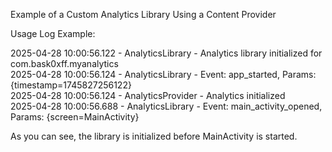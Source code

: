 Example of a Custom Analytics Library Using a Content Provider

Usage Log Example:

  2025-04-28 10:00:56.122 - AnalyticsLibrary -        Analytics library initialized for com.bask0xff.myanalytics  
  2025-04-28 10:00:56.124 - AnalyticsLibrary -        Event: app_started, Params: {timestamp=1745827256122}  
  2025-04-28 10:00:56.124 - AnalyticsProvider -       Analytics initialized  
  2025-04-28 10:00:56.688 - AnalyticsLibrary -        Event: main_activity_opened, Params: {screen=MainActivity}

As you can see, the library is initialized before MainActivity is started.
